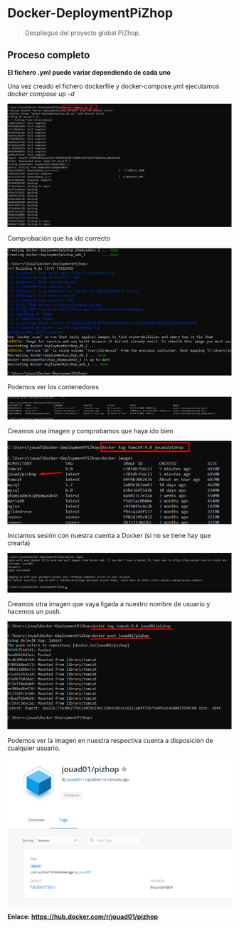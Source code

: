 # Docker-DeploymentPiZhop

>Despliegue del proyecto global PiZhop.

## Proceso completo

**El fichero .yml puede variar dependiendo de cada uno**

Una vez creado el fichero dockerfile y docker-compose.yml ejecutamos *docker compose up -d*

![](Images/Screenshot_1.png)

Comprobación que ha ido correcto

![](Images/Screenshot_2.png)

Podemos ver los contenedores

![](Images/Screenshot_3.png)

Creamos una imagen y comprobamos que haya ido bien

![](Images/Screenshot_4.png)

Iniciamos sesión con nuestra cuenta a Docker (si no se tiene hay que crearla)

![](Images/Screenshot_5.png)

Creamos otra imagen que vaya ligada a nuestro nombre de usuario y hacemos un push.

![](Images/Screenshot_6.png)

Podemos ver la imagen en nuestra respectiva cuenta a disposición de cualquier usuario.

![](Images/Screenshot_7.png)

**Enlace: https://hub.docker.com/r/jouad01/pizhop**
 